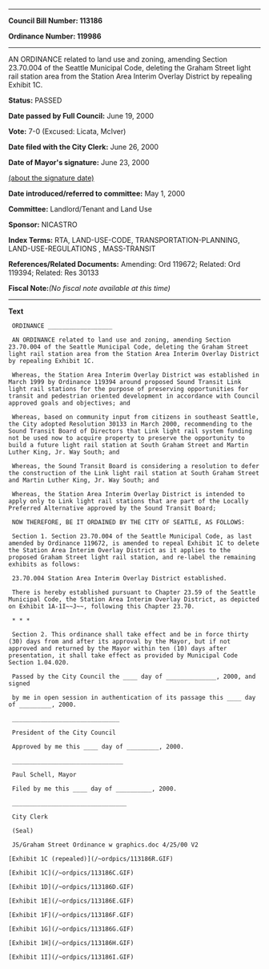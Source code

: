 

********

**Council Bill Number: 113186**
   
**Ordinance Number: 119986**
********

 AN ORDINANCE related to land use and zoning, amending Section 23.70.004 of the Seattle Municipal Code, deleting the Graham Street light rail station area from the Station Area Interim Overlay District by repealing Exhibit 1C.

**Status:** PASSED
   
**Date passed by Full Council:** June 19, 2000
   
**Vote:** 7-0 (Excused: Licata, McIver)
   
**Date filed with the City Clerk:** June 26, 2000
   
**Date of Mayor's signature:** June 23, 2000
   
[(about the signature date)](/~public/approvaldate.htm)
   
   
   
**Date introduced/referred to committee:** May 1, 2000
   
**Committee:** Landlord/Tenant and Land Use
   
**Sponsor:** NICASTRO
   
   
**Index Terms:** RTA, LAND-USE-CODE, TRANSPORTATION-PLANNING, LAND-USE-REGULATIONS , MASS-TRANSIT

**References/Related Documents:** Amending: Ord 119672; Related: Ord 119394; Related: Res 30133

**Fiscal Note:**_(No fiscal note available at this time)_

********

**Text**
   
```
 ORDINANCE __________________

 AN ORDINANCE related to land use and zoning, amending Section 23.70.004 of the Seattle Municipal Code, deleting the Graham Street light rail station area from the Station Area Interim Overlay District by repealing Exhibit 1C.

 Whereas, the Station Area Interim Overlay District was established in March 1999 by Ordinance 119394 around proposed Sound Transit Link light rail stations for the purpose of preserving opportunities for transit and pedestrian oriented development in accordance with Council approved goals and objectives; and

 Whereas, based on community input from citizens in southeast Seattle, the City adopted Resolution 30133 in March 2000, recommending to the Sound Transit Board of Directors that Link light rail system funding not be used now to acquire property to preserve the opportunity to build a future light rail station at South Graham Street and Martin Luther King, Jr. Way South; and

 Whereas, the Sound Transit Board is considering a resolution to defer the construction of the Link light rail station at South Graham Street and Martin Luther King, Jr. Way South; and

 Whereas, the Station Area Interim Overlay District is intended to apply only to Link light rail stations that are part of the Locally Preferred Alternative approved by the Sound Transit Board;

 NOW THEREFORE, BE IT ORDAINED BY THE CITY OF SEATTLE, AS FOLLOWS:

 Section 1. Section 23.70.004 of the Seattle Municipal Code, as last amended by Ordinance 119672, is amended to repeal Exhibit 1C to delete the Station Area Interim Overlay District as it applies to the proposed Graham Street light rail station, and re-label the remaining exhibits as follows:

 23.70.004 Station Area Interim Overlay District established.

 There is hereby established pursuant to Chapter 23.59 of the Seattle Municipal Code, the Station Area Interim Overlay District, as depicted on Exhibit 1A-1I~~J~~, following this Chapter 23.70.

 * * *

 Section 2. This ordinance shall take effect and be in force thirty (30) days from and after its approval by the Mayor, but if not approved and returned by the Mayor within ten (10) days after presentation, it shall take effect as provided by Municipal Code Section 1.04.020.

 Passed by the City Council the ____ day of ______________, 2000, and signed

 by me in open session in authentication of its passage this ____ day of _________, 2000.

 ______________________________

 President of the City Council

 Approved by me this ____ day of _________, 2000.

 _______________________________

 Paul Schell, Mayor

 Filed by me this ____ day of __________, 2000.

 ________________________________

 City Clerk

 (Seal)

 JS/Graham Street Ordinance w graphics.doc 4/25/00 V2

[Exhibit 1C (repealed)](/~ordpics/113186R.GIF)

[Exhibit 1C](/~ordpics/113186C.GIF)

[Exhibit 1D](/~ordpics/113186D.GIF)

[Exhibit 1E](/~ordpics/113186E.GIF)

[Exhibit 1F](/~ordpics/113186F.GIF)

[Exhibit 1G](/~ordpics/113186G.GIF)

[Exhibit 1H](/~ordpics/113186H.GIF)

[Exhibit 1I](/~ordpics/113186I.GIF)

```
